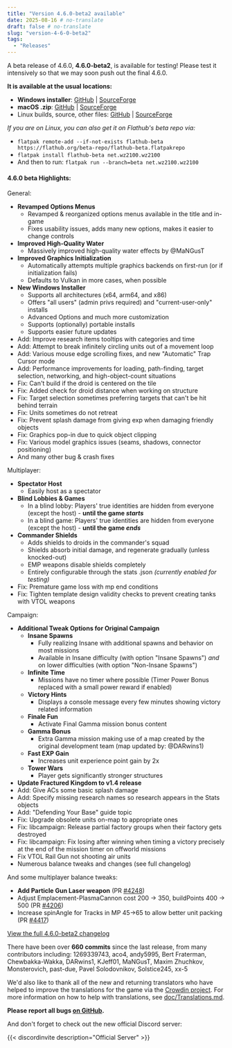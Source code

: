 ```yaml
---
title: "Version 4.6.0-beta2 available"
date: 2025-08-16 # no-translate
draft: false # no-translate
slug: "version-4-6-0-beta2"
tags:
  - "Releases"
---
```


A beta release of 4.6.0, **4.6.0-beta2**, is available for testing! Please test it intensively so that we may soon push out the final 4.6.0.

**It is available at the usual locations:**
- **Windows installer**: [GitHub](https://github.com/Warzone2100/warzone2100/releases/download/4.6.0-beta2/warzone2100_win_installer.exe) | [SourceForge](https://sourceforge.net/projects/warzone2100/files/releases/4.6.0-beta2/warzone2100_win_installer.exe/download)
- **macOS .zip**: [GitHub](https://github.com/Warzone2100/warzone2100/releases/download/4.6.0-beta2/warzone2100_macOS_universal.zip) | [SourceForge](https://sourceforge.net/projects/warzone2100/files/releases/4.6.0-beta2/warzone2100_macOS_universal.zip/download)
- Linux builds, source, other files: [GitHub](https://github.com/Warzone2100/warzone2100/releases/tag/4.6.0-beta2) | [SourceForge](https://sourceforge.net/projects/warzone2100/files/releases/4.6.0-beta2/)

_If you are on Linux, you can also get it on Flathub's beta repo via:_
- `flatpak remote-add --if-not-exists flathub-beta https://flathub.org/beta-repo/flathub-beta.flatpakrepo`
- `flatpak install flathub-beta net.wz2100.wz2100`
- And then to run: `flatpak run --branch=beta net.wz2100.wz2100`

#### 4.6.0 beta Highlights:

General:

- **Revamped Options Menus**
  - Revamped & reorganized options menus available in the title and in-game
  - Fixes usability issues, adds many new options, makes it easier to change controls
- **Improved High-Quality Water**
  - Massively improved high-quality water effects by @MaNGusT
- **Improved Graphics Initialization**
  - Automatically attempts multiple graphics backends on first-run (or if initialization fails)
  - Defaults to Vulkan in more cases, when possible
- **New Windows Installer**
  - Supports all architectures (x64, arm64, and x86)
  - Offers "all users" (admin privs required) and "current-user-only" installs
  - Advanced Options and much more customization
  - Supports (optionally) portable installs
  - Supports easier future updates
- Add: Improve research items tooltips with categories and time
- Add: Attempt to break infinitely circling units out of a movement loop
- Add: Various mouse edge scrolling fixes, and new "Automatic" Trap Cursor mode
- Add: Performance improvements for loading, path-finding, target selection, networking, and high-object-count situations
- Fix: Can't build if the droid is centered on the tile
- Fix: Added check for droid distance when working on structure
- Fix: Target selection sometimes preferring targets that can't be hit behind terrain
- Fix: Units sometimes do not retreat
- Fix: Prevent splash damage from giving exp when damaging friendly objects
- Fix: Graphics pop-in due to quick object clipping
- Fix: Various model graphics issues (seams, shadows, connector positioning)
- And many other bug & crash fixes

Multiplayer:

- **Spectator Host**
  - Easily host as a spectator
- **Blind Lobbies & Games**
  - In a blind lobby: Players' true identities are hidden from everyone (except the host) - **until the game _starts_**
  - In a blind game: Players' true identities are hidden from everyone (except the host) - **until the game _ends_**
- **Commander Shields**
  - Adds shields to droids in the commander's squad
  - Shields absorb initial damage, and regenerate gradually (unless knocked-out)
  - EMP weapons disable shields completely
  - Entirely configurable through the stats .json _(currently enabled for testing)_
- Fix: Premature game loss with mp end conditions
- Fix: Tighten template design validity checks to prevent creating tanks with VTOL weapons

Campaign:

- **Additional Tweak Options for Original Campaign**
  - **Insane Spawns**
    - Fully realizing Insane with additional spawns and behavior on most missions
    - Available in Insane difficulty (with option "Insane Spawns") _and_ on lower difficulties (with option "Non-Insane Spawns")
  - **Infinite Time**
    - Missions have no timer where possible (Timer Power Bonus replaced with a small power reward if enabled)
  - **Victory Hints**
    - Displays a console message every few minutes showing victory related information
  - **Finale Fun**
	- Activate Final Gamma mission bonus content
  - **Gamma Bonus**
    - Extra Gamma mission making use of a map created by the original development team (map updated by: @DARwins1)
  - **Fast EXP Gain**
    - Increases unit experience point gain by 2x
  - **Tower Wars**
    - Player gets significantly stronger structures
- **Update Fractured Kingdom to v1.4 release**
- Add: Give ACs some basic splash damage
- Add: Specify missing research names so research appears in the Stats objects
- Add: "Defending Your Base" guide topic
- Fix: Upgrade obsolete units on-map to appropriate ones
- Fix: libcampaign: Release partial factory groups when their factory gets destroyed
- Fix: libcampaign: Fix losing after winning when timing a victory precisely at the end of the mission timer on offworld missions
- Fix VTOL Rail Gun not shooting air units
- Numerous balance tweaks and changes (see full changelog)

And some multiplayer balance tweaks:

- **Add Particle Gun Laser weapon** (PR [#4248](https://github.com/Warzone2100/warzone2100/pull/4248))
- Adjust Emplacement-PlasmaCannon cost 200 -> 350, buildPoints 400 -> 500 (PR [#4206](https://github.com/Warzone2100/warzone2100/pull/4206))
- Increase spinAngle for Tracks in MP 45->65 to allow better unit packing (PR [#4417](https://github.com/Warzone2100/warzone2100/pull/4417))

[View the full 4.6.0-beta2 changelog](https://github.com/Warzone2100/warzone2100/raw/4.6.0-beta2/ChangeLog)

There have been over **660 commits** since the last release, from many contributors including: 1269339743, aco4, andy5995, Bert Fraterman, Chewbakka-Wakka, DARwins1, KJeff01, MaNGusT, Maxim Zhuchkov, Monsterovich, past-due, Pavel Solodovnikov, Solstice245, xx-5

We'd also like to thank all of the new and returning translators who have helped to improve the translations for the game via the [Crowdin project](https://crowdin.com/project/warzone2100). For more information on how to help with translations, see [doc/Translations.md](https://github.com/Warzone2100/warzone2100/blob/master/doc/Translations.md#how-do-i-help-translate).

**Please report all bugs [on GitHub](https://github.com/Warzone2100/warzone2100/issues).**

And don't forget to check out the new official Discord server:

{{< discordinvite description="Official Server" >}}
